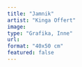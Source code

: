```yaml
---
title: "Jamnik"
artist: "Kinga Offert"
image:
type: "Grafika, Inne"
url:
format: "40x50 cm"
featured: false
---
```

